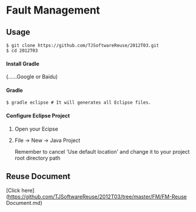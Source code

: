 Fault Management
================

## Usage

```
$ git clone https://github.com/TJSoftwareReuse/2012T03.git
$ cd 2012T03
```

#### Install Gradle

(......Google or Baidu)

#### Gradle

```basj
$ gradle eclipse # It will generates all Eclipse files.
```

#### Configure Eclipse Project

1. Open your Ecipse
2. File -> New -> Java Project

    Remember to cancel 'Use default location' and change it to your project root directory path

## Reuse Document

[Click here](https://github.com/TJSoftwareReuse/2012T03/tree/master/FM/FM-Reuse Document.md)

